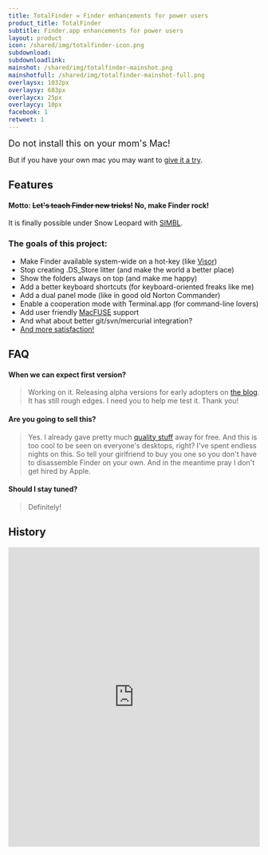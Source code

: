 ```yaml
---
title: TotalFinder = Finder enhancements for power users
product_title: TotalFinder
subtitle: Finder.app enhancements for power users
layout: product
icon: /shared/img/totalfinder-icon.png
subdownload: 
subdownloadlink:
mainshot: /shared/img/totalfinder-mainshot.png
mainshotfull: /shared/img/totalfinder-mainshot-full.png
overlaysx: 1032px
overlaysy: 683px
overlaycx: 25px
overlaycy: 10px
facebook: 1
retweet: 1
---
```


<div class="more-box more-box-align">
    <div class="release-notice" style="font-size: 18px">Do not install this on your mom's Mac!</div>
    <p class="release-explanation">But if you have your own mac you may want to <a href="http://blog.binaryage.com">give it a try</a>.</p>
</div>

## Features

#### Motto: <strike>Let's teach Finder new tricks!</strike> No, make Finder rock!

It is finally possible under Snow Leopard with <a href="http://www.culater.net/software/SIMBL/SIMBL.php">SIMBL</a>.

### The goals of this project:

* Make Finder available system-wide on a hot-key (like [Visor](http://visor.binaryage.com))
* Stop creating .DS_Store litter (and make the world a better place)
* Show the folders always on top (and make me happy)
* Add a better keyboard shortcuts (for keyboard-oriented freaks like me)
* Add a dual panel mode (like in good old Norton Commander)
* Enable a cooperation mode with Terminal.app (for command-line lovers)
* Add user friendly [MacFUSE](http://code.google.com/p/macfuse/) support
* And what about better git/svn/mercurial integration?
* [And more satisfaction!](http://getsatisfaction.com/binaryage/products/binaryage_totalfinder)

## FAQ

#### When we can expect first version?
> Working on it. Releasing alpha versions for early adopters on <a href="http://blog.binaryage.com">the blog</a>. It has still rough edges. I need you to help me test it. Thank you!

#### Are you going to sell this?
> Yes. I already gave pretty much <a href="http://binaryage.com">quality stuff</a> away for free. And this is too cool to be seen on everyone's desktops, right? I've spent endless nights on this. So tell your girlfriend to buy you one so you don't have to disassemble Finder on your own. And in the meantime pray I don't get hired by Apple.

#### Should I stay tuned?
> Definitely!

## History

<iframe src="https://dl.getdropbox.com/u/559047/tf/changelog.html" width="100%" height="600" frameborder="0" align="baseline" scrolling="no">
    
</iframe>
 
